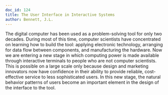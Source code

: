 ```yaml
---
doc_id: 124
title: The User Interface in Interactive Systems
author: Bennett, J.L.
---
```


The digital computer has been used as a problem-solving tool for only
two decades.  During most of this time, computer scientists have
concentrated on learning how to build the tool: applying electronic
technology, arranging for data flow between components, and manufacturing
the hardware.  Now we are entering a new stage in which computing
power is made available through interactive terminals to people who
are not computer scientists.  This is possible on a large scale only
because design and marketing innovators now have confidence in their
ability to provide reliable, cost-effective service to less sophisticated
users.  In this new stage, the natural behavior patterns of users become
an important element in the design of the interface to the tool.